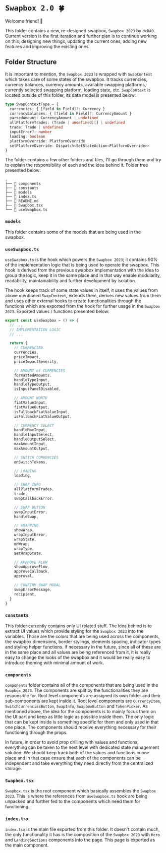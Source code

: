 # `Swapbox 2.0 🍀`

Welcome friend! 👋

This folder contains a new, re-designed swapbox, `Swapbox 2023` by `dxDAO`. Current version is the first iteration and further plan is to continue working on this, designing new things, updating the current ones, adding new features and improving the existing ones.

## Folder Structure

It is important to mention, the `Swapbox 2023` is wrapped with `SwapContext` which takes care of some states of the swapbox. It tracks currencies, currency balances, currency amounts, available swapping platforms, currently selected swapping platform, loading state, etc. `SwapContext` is located outside of this folder, its data model is presented below:

```typescript
type SwapContextType = {
  currencies: { [field in Field]?: Currency }
  currencyBalances: { [field in Field]?: CurrencyAmount }
  parsedAmount: CurrencyAmount | undefined
  allPlatformTrades: (Trade | undefined)[] | undefined
  trade: Trade | undefined
  inputError?: number
  loading: boolean
  platformOverride: PlatformOverride
  setPlatformOverride: Dispatch<SetStateAction<PlatformOverride>>
}
```

The folder contains a few other folders and files, I'll go through them and try to explain the responsibility of each and the idea behind it. Folder tree presented below:

```
.
├── 📁 components
├── 📁 constants
├── 📁 models
├── 📄 index.ts
├── 📄 README.md
├── 📄 Swapbox.tsx
└── 📄 useSwapbox.ts
```

### `models`

This folder contains some of the models that are being used in the swapbox.

### `useSwapbox.ts`

`useSwapbox.ts` is the hook which powers the `Swapbox 2023`; it contains 90% of the implementation logic that is being used to operate the swapbox. This hook is derived from the previous swapbox implementation with the idea to group the logic, keep it in the same place and in that way enable modularity, readability, maintainability and further development by isolation.

The hook keeps track of some state values in itself, it uses the values from above mentioned `SwapContext`, extends them, derives new values from them and uses other external hooks to create functionalities through the functions which are exported from the hook for further usage in the `Swapbox 2023`. Exported values / functions presented below:

```typescript
export const useSwapbox = () => {
  // ...
  // IMPLEMENTATION LOGIC
  // ...

  return {
    // CURRENCIES
    currencies,
    priceImpact,
    priceImpactSeverity,

    // AMOUNT of CURRENCIES
    formattedAmounts,
    handleTypeInput,
    handleTypeOutput,
    isInputPanelDisabled,

    // AMOUNT WORTH
    fiatValueInput,
    fiatValueOutput,
    isFallbackFiatValueInput,
    isFallbackFiatValueOutput,

    // CURRENCY SELECT
    handleMaxInput,
    handleInputSelect,
    handleOutputSelect,
    maxAmountInput,
    maxAmountOutput,

    // SWITCH CURRENCIES
    onSwitchTokens,

    // LOADING
    loading,

    // SWAP INFO
    allPlatformTrades,
    trade,
    swapCallbackError,

    // SWAP BUTTON
    swapInputError,
    handleSwap,

    // WRAPPING
    showWrap,
    wrapInputError,
    wrapState,
    onWrap,
    wrapType,
    setWrapState,

    // APPROVE FLOW
    showApproveFlow,
    approveCallback,
    approval,

    // CONFIRM SWAP MODAL
    swapErrorMessage,
    recipient,
  }
}
```

### `constants`

This folder currently contains only UI related stuff. The idea behind is to extract UI values which provide styling for the `Swapbox 2023` into the variables. Those are the colors that are being used across the components, the swapbox dimensions, border stylings, elements spacing, indicator types and styling helper functions. If necessary in the future, since all of these are in the same place and all values are being referenced from it, it is really easy to change the looks of the swapbox and it would be really easy to introduce theming with minimal amount of work.

### `components`

`components` folder contains all of the components that are being used in the `Swapbox 2023`. The components are split by the functionalities they are responsible for. Root level components are assigned its own folder and their sub-components are kept inside it. Root level components are `CurrencyItem`, `SwitchCurrenciesButton`, `SwapInfo`, `SwapboxButton` and `TokenPicker`. As mentioned above, the idea for the components is to mainly focus them on the UI part and keep as little logic as possible inside them. The only logic that can be kept inside is something specific for them and only used in that one place. The components should receive everything necessary for their functioning through the props.

In future, in order to avoid prop drilling with values and functions, everything can be taken to the next level with dedicated state management solution. We should keep track both of the values and functions in one place and in that case ensure that each of the components can be independent and take everything they need directly from the centralized storage.

### `Swapbox.tsx`

`Swapbox.tsx` is the root component which basically assembles the `Swapbox 2023`. This is where the references from `useSwapbox.ts` hook are being unpacked and further fed to the components which need them for functioning.

### `index.tsx`

`index.tsx` is the main file exported from this folder. It doesn't contain much, the only functionality it has is the composition of the `Swapbox 2023` with `Hero` and `LandingSections` components into the page. This page is exported as the main component.
